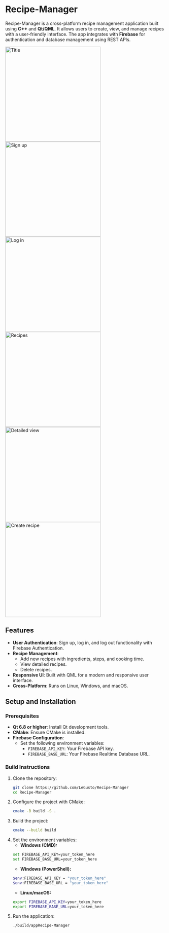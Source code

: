 # Recipe-Manager

Recipe-Manager is a cross-platform recipe management application built using **C++** and **Qt/QML**. It allows users to create, view, and manage recipes with a user-friendly interface. The app integrates with **Firebase** for authentication and database management using REST APIs.

<img src="https://github.com/user-attachments/assets/0de1c507-547b-4bd9-be60-4165f100ee1f" width="300" height="auto" alt="Title">
<img src="https://github.com/user-attachments/assets/d8deade2-c867-440e-be55-1e310b9059ca" width="300" height="auto" alt="Sign up">
<img src="https://github.com/user-attachments/assets/b38045c2-1c56-424f-afb4-92335f95186a" width="300" height="auto" alt="Log in">
<img src="https://github.com/user-attachments/assets/68c44040-8a7e-47fc-90e9-f90f9aaaaa27" width="300" height="auto" alt="Recipes">
<img src="https://github.com/user-attachments/assets/5de62e67-939c-404d-892d-556093fc6c25" width="300" height="auto" alt="Detailed view">
<img src="https://github.com/user-attachments/assets/9bc16693-d99b-4a9c-9112-4d6a3ae9f750" width="300" height="auto" alt="Create recipe">

## Features

- **User Authentication**: Sign up, log in, and log out functionality with Firebase Authentication.
- **Recipe Management**:
  - Add new recipes with ingredients, steps, and cooking time.
  - View detailed recipes.
  - Delete recipes.
- **Responsive UI**: Built with QML for a modern and responsive user interface.
- **Cross-Platform**: Runs on Linux, Windows, and macOS.

## Setup and Installation

### Prerequisites

- **Qt 6.8 or higher**: Install Qt development tools.
- **CMake**: Ensure CMake is installed.
- **Firebase Configuration**:
  - Set the following environment variables:
    - `FIREBASE_API_KEY`: Your Firebase API key.
    - `FIREBASE_BASE_URL`: Your Firebase Realtime Database URL.

### Build Instructions

1. Clone the repository:
   ```bash
   git clone https://github.com/LeGusto/Recipe-Manager
   cd Recipe-Manager

2. Configure the project with CMake:
   ```bash
   cmake -B build -S .
3. Build the project:
   ```bash
   cmake --build build
4. Set the environment variables:
    - **Windows (CMD):**
    ```bash
    set FIREBASE_API_KEY=your_token_here
    set FIREBASE_BASE_URL=your_token_here
    ```
    - **Windows (PowerShell):**
    ```bash
    $env:FIREBASE_API_KEY = "your_token_here"
    $env:FIREBASE_BASE_URL = "your_token_here"
    ```
    - **Linux/macOS:**
    ```bash
    export FIREBASE_API_KEY=your_token_here
    export FIREBASE_BASE_URL=your_token_here
    ```
5. Run the application:
   ```bash
   ./build/appRecipe-Manager

